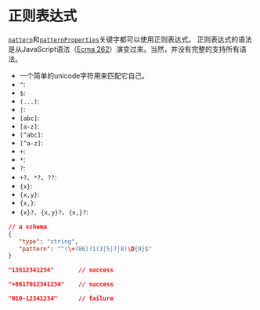 # 正则表达式

[`pattern`][pattern]和[`patternProperties`][patternProperties]关键字都可以使用正则表达式。
正则表达式的语法是从JavaScript语法（[Ecma 262][Ecma262]）演变过来。当然，并没有完整的支持所有语法。

* 一个简单的unicode字符用来匹配它自己。
* `^`: 
* `$`: 
* `(...)`: 
* `|`: 
* `[abc]`: 
* `[a-z]`: 
* `[^abc]`: 
* `[^a-z]`: 
* `+`: 
* `*`: 
* `?`: 
* `+?`、`*?`、`??`: 
* `{x}`: 
* `{x,y}`: 
* `{x,}`: 
* `{x}?`、`{x,y}?`、`{x,}?`: 

```json
// a schema
{
   "type": "string",
   "pattern": "^(\+?86)?1(3|5|7|8)\D{9}$"
}
```

```json
"13512341234"       // success
```

```json
"+8617012341234"    // success
```

```json
"010-12341234"      // failure
```


[pattern]: string.md#pattern
[patternProperties]: object.md#pattern-properties
[Ecma262]: http://www.ecma-international.org/publications/standards/Ecma-262.htm
